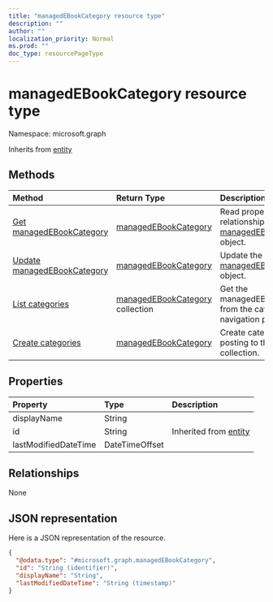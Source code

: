 ```yaml
---
title: "managedEBookCategory resource type"
description: ""
author: ""
localization_priority: Normal
ms.prod: ""
doc_type: resourcePageType
---
```


# managedEBookCategory resource type


Namespace: microsoft.graph




Inherits from [entity](../resources/entity.md)

## Methods
|Method|Return Type|Description|
|:---|:---|:---|
|[Get managedEBookCategory](../api/managedebookcategory-get.md)|[managedEBookCategory](../resources/managedebookcategory.md)|Read properties and relationships of the [managedEBookCategory](../resources/managedebookcategory.md) object.|
|[Update managedEBookCategory](../api/managedebookcategory-update.md)|[managedEBookCategory](../resources/managedebookcategory.md)|Update the properties of a [managedEBookCategory](../resources/managedebookcategory.md) object.|
|[List categories](../api/managedebook-list-categories.md)|[managedEBookCategory](../resources/managedebookcategory.md) collection|Get the managedEBookCategories from the categories navigation property.|
|[Create categories](../api/managedebook-post-categories.md)|[managedEBookCategory](../resources/managedebookcategory.md)|Create categories by posting to the categories collection.|

## Properties
|Property|Type|Description|
|:---|:---|:---|
|displayName|String||
|id|String| Inherited from [entity](../resources/entity.md)|
|lastModifiedDateTime|DateTimeOffset||

## Relationships
None

## JSON representation
Here is a JSON representation of the resource.
<!-- {
  "blockType": "resource",
  "keyProperty": "id",
  "@odata.type": "microsoft.graph.managedEBookCategory",
  "baseType": "microsoft.graph.entity",
  "openType": false
}
-->
``` json
{
  "@odata.type": "#microsoft.graph.managedEBookCategory",
  "id": "String (identifier)",
  "displayName": "String",
  "lastModifiedDateTime": "String (timestamp)"
}
```

